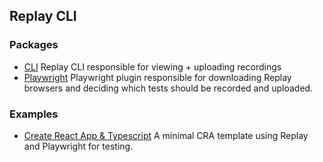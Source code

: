 ## Replay CLI

### Packages

- [CLI](./packages/replay/README.md) Replay CLI responsible for viewing + uploading recordings
- [Playwright](./packages/playwright/README.md) Playwright plugin responsible for downloading Replay browsers and deciding which tests should be recorded and uploaded.

### Examples

- [Create React App & Typescript](./examples/create-react-app-typescript/README.md) A minimal CRA template using Replay and Playwright for testing.
